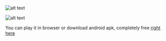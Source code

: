 ![alt text](https://github.com/GenryMacros/Asteroids/blob/main/GitResources/title.png "Icon")

![alt text](https://github.com/GenryMacros/Asteroids/blob/main/GitResources/intro.gif "Small pc gameplay record")

You can play it in browser or download android apk, completely free [right here](https://lightfrosted.itch.io/spherehead)
